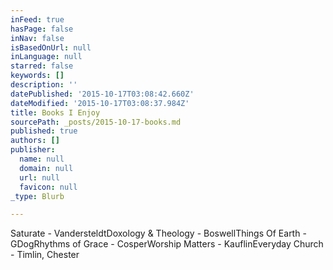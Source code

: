 ```yaml
---
inFeed: true
hasPage: false
inNav: false
isBasedOnUrl: null
inLanguage: null
starred: false
keywords: []
description: ''
datePublished: '2015-10-17T03:08:42.660Z'
dateModified: '2015-10-17T03:08:37.984Z'
title: Books I Enjoy
sourcePath: _posts/2015-10-17-books.md
published: true
authors: []
publisher:
  name: null
  domain: null
  url: null
  favicon: null
_type: Blurb

---
```

Saturate - VandersteldtDoxology & Theology - BoswellThings Of Earth - GDogRhythms of Grace - CosperWorship Matters - KauflinEveryday Church - Timlin, Chester